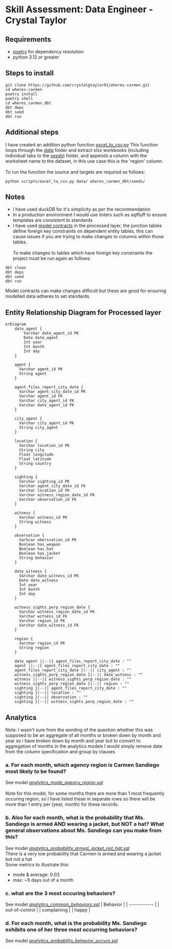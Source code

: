 # Skill Assessment: Data Engineer - Crystal Taylor

## Requirements
- <a href='https://python-poetry.org/docs/'>poetry</a> for dependency resolution
- python 3.12 or greater

## Steps to install
```
git clone https://github.com/crystalgtaylor91/wheres-carmen.git
cd wheres-carmen
poetry install
poetry shell
cd wheres_carmen_dbt
dbt deps
dbt seed
dbt run
```

## Additional steps
I have created an addition python function [*excel_to_csv.py*](https://github.com/crystalgtaylor91/wheres-carmen/blob/main/scripts/excel_to_csv.py)
This function loops through the [*data*](https://github.com/crystalgtaylor91/wheres-carmen/blob/main/data) folder and extract xlsx workbooks (including individual tabs to the [*seeds*](https://github.com/crystalgtaylor91/wheres-carmen/blob/main/wheres_carmen_dbt/models/seeds)) folder, and appends a column with the worksheet name to the dataset, in this use case this is the 'region' column.
</br></br>
To run the function the source and targets are required as follows:
```
python scripts/excel_to_csv.py data/ wheres_carmen_dbt/seeds/
```

## Notes
- I have used duckDB for it's simplicity as per the recommendation
- In a production environment I would use linters such as sqlfluff to ensure templates are consistent to standards
- I have used <a href='https://docs.getdbt.com/docs/collaborate/govern/model-contracts'>model contracts</a> in the processed layer, the junction tables define foreign key constraints on dependent entity tables, this can cause issues if you are trying to make changes to columns within those tables.</br></br>To make changes to tables which have foreign key constraints the project must be run again as follows:
```
dbt clean
dbt deps
dbt seed
dbt run
```
Model contracts can make changes difficult but these are good for ensuring modelled data adheres to set standards.

## Entity Relationship Diagram for Processed layer
```mermaid
erDiagram
    date_agent {
        Varchar date_agent_id PK
        Date date_agent
        Int year
        Int month
        Int day
    }

    agent {
      Varchar agent_id PK
      String agent
    }

    agent_files_report_city_date {
      Varchar agent_city_date_id PK
      Varchar agent_id FK
      Varchar city_agent_id FK
      Varchar date_agent_id FK
    }

    city_agent {
      Varchar city_agent_id PK
      String city_agent
    }

    location {
      Varchar location_id PK
      String city
      Float longitude
      Float latitude
      String country
    }

    sighting {
      Varchar sighting_id PK
      Varchar agent_city_date_id FK
      Varchar location_id FK
      Varchar witness_region_date_id FK
      Varchar observation_id FK
    }

    witness {
      Varchar witness_id PK
      String witness
    }

    observation {
      Varhcar obersvation_id PK
      Boolean has_weapon
      Boolean has_hat
      Boolean has_jacket
      String behavior
    }

    date_witness {
      Varchar date_witness_id PK
      Date date_witness
      Int year
      Int month
      Int day
    }

    witness_sights_perp_region_date {
      Varchar witness_region_date_id PK
      Varchar witness_id FK
      Varchar region_id FK
      Varchar date_witness_id FK
    }

    region {
      Varchar region_id PK
      String region
    }

    date_agent ||--|{ agent_files_report_city_date : ""
    agent ||--|{ agent_files_report_city_date : ""
    agent_files_report_city_date }|--|| city_agent : ""
    witness_sights_perp_region_date }|--|| date_witness : ""
    witness ||--|{ witness_sights_perp_region_date : ""
    witness_sights_perp_region_date }|--|| region : ""
    sighting }|--|| agent_files_report_city_date : ""
    sighting }|--|| location : ""
    sighting }|--|| observation : ""
    sighting }|--|| witness_sights_perp_region_date : ""
```

## Analytics
Note: I wasn't sure from the wording of the question whether this was supposed to be an aggregate of all months or broken down by month and year so i have broken down by month and year but to convert to aggregation of months in the analytics models I would simply remove date from the column specification and group by clauses

### a. For each month, which agency region is Carmen Sandiego most likely to be found?
See model [*analytics_mode_agency_region.sql*](https://github.com/crystalgtaylor91/wheres-carmen/blob/main/wheres_carmen_dbt/models/analytics/analytics_mode_agency_region.sql)
</br></br>
Note for this model, for some months there are more than 1 most frequently occuring region, so I have listed these in separate rows so there will be more than 1 entry per (year, month) for these records.


### b. Also for each month, what is the probability that Ms. Sandiego is armed AND wearing a jacket, but NOT a hat? What general observations about Ms. Sandiego can you make from this?
See model [*analytics_probability_armed_jacket_not_hat.sql*](https://github.com/crystalgtaylor91/wheres-carmen/blob/main/wheres_carmen_dbt/models/analytics/analytics_probability_armed_jacket_not_hat.sql)
</br>There is a very low probability that Carmen is armed and wearing a jacket but not a hat
</br>Some metrics to illustrate this:
- mode & average: 0.03
- max: ~5 days out of a month


### c. what are the 3 most occuring behaviors?
See model [*analytics_common_behaviors.sql*](https://github.com/crystalgtaylor91/wheres-carmen/blob/main/wheres_carmen_dbt/models/analytics/analytics_common_behaviors.sql)
| Behavior |
| ------------ |
| out-of-control |
| complaining |
| happy |


### d.  For each month, what is the probability Ms. Sandiego exhibits one of her three most occurring behaviors?  
See model [*analytics_probability_behavior_occurs.sql*](https://github.com/crystalgtaylor91/wheres-carmen/blob/main/wheres_carmen_dbt/models/analytics/analytics_probability_behavior_occurs.sql)
